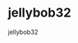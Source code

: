 # jellybob32

jellybob32

<!---
jellybob32/jellybob32 is a ✨ special ✨ repository because its `README.md` (this file) appears on your GitHub profile.
You can click the Preview link to take a look at your changes.
--->
